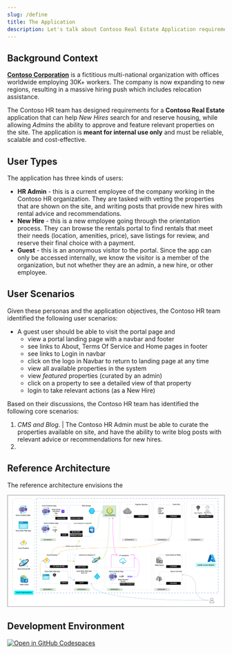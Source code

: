 ```yaml
---
slug: /define
title: The Application
description: Let's talk about Contoso Real Estate Application requirements.
---
```


## Background Context

[**Contoso Corporation**](https://learn.microsoft.com/en-us/microsoft-365/enterprise/contoso-overview?view=o365-worldwide) is a fictitious multi-national organization with offices worldwide employing 30K+ workers. The company is now expanding to new regions, resulting in a massive hiring push which includes relocation assistance.

The Contoso HR team has designed requirements for a **Contoso Real Estate** application that can help _New Hires_ search for and reserve housing, while allowing _Admins_ the ability to approve and feature relevant properties on the site. The application is **meant for internal use only** and must be reliable, scalable and cost-effective.

## User Types

The application has three kinds of users:
- **HR Admin** - this is a current employee of the company working in the Contoso HR organization. They are tasked with vetting the properties that are shown on the site, and writing posts that provide new hires with rental advice and recommendations.
- **New Hire** - this is a new employee going through the orientation process. They can browse the rentals portal to find rentals that meet their needs (location, amenities, price), save listings for review, and reserve their final choice with a payment.
- **Guest** - this is an anonymous visitor to the portal. Since the app can only be accessed internally, we know the visitor is a member of the organization, but not whether they are an admin, a new hire, or other employee.

## User Scenarios

Given these personas and the application objectives, the Contoso HR team identified the following user scenarios:

- A guest user should be able to visit the portal page and 
    - view a portal landing page with a navbar and footer
    - see links to About, Terms Of Service and Home pages in footer
    - see links to Login in navbar
    - click on the logo in Navbar to return to landing page at any time
    - view all available properties in the system
    - view *featured* properties (curated by an admin)
    - click on a property to see a detailed view of that property
    - login to take relevant actions (as a New Hire)


Based on their discussions, the Contoso HR team has identified the following core scenarios:
1. _CMS and Blog_. | The Contoso HR Admin must be able to curate the properties available on site, and have the ability to write blog posts with relevant advice or recommendations for new hires.
2. 


## Reference Architecture 

The reference architecture envisions the 

![E2E Reference Architecture For Contoso Real Estate](../../../../../assets/diagrams/e2e-full-horizontal.drawio.png)

## Development Environment
[![Open in GitHub Codespaces](https://github.com/codespaces/badge.svg)](https://codespaces.new/Azure-Samples/contoso-real-estate?devcontainer_path=.devcontainer/devcontainer.json)